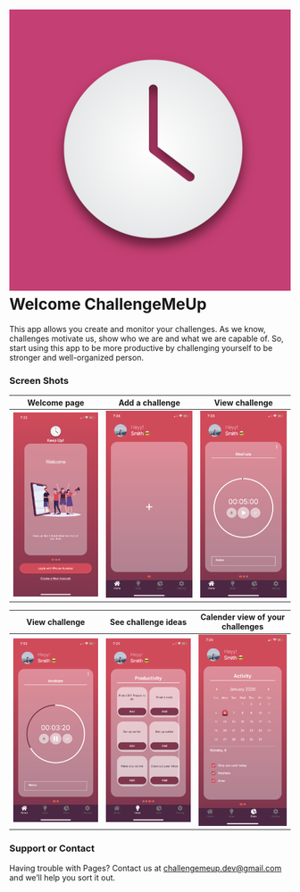 # ![](ScreenShots/logo.png) Welcome ChallengeMeUp

This app allows you create and monitor your challenges. As we know, challenges motivate us, show who we are and what we are capable of. So, start using this app to be more productive by challenging yourself to be stronger and well-organized person.

### Screen Shots

Welcome page                 |Add a challenge                 | View challenge
:---------------------------:|:------------------------------:|:------------------------------:
![](ScreenShots/1.PNG)      |  ![](ScreenShots/2.PNG) | ![](ScreenShots/IMG_0851.PNG)



View challenge               |  See challenge ideas           | Calender view of your challenges
:---------------------------:|:------------------------------:|:------------------------------:
![](ScreenShots/3.PNG)      |  ![](ScreenShots/4.PNG)         | ![](ScreenShots/5.PNG) 

### Support or Contact

Having trouble with Pages? Contact us at challengemeup.dev@gmail.com and we’ll help you sort it out.

